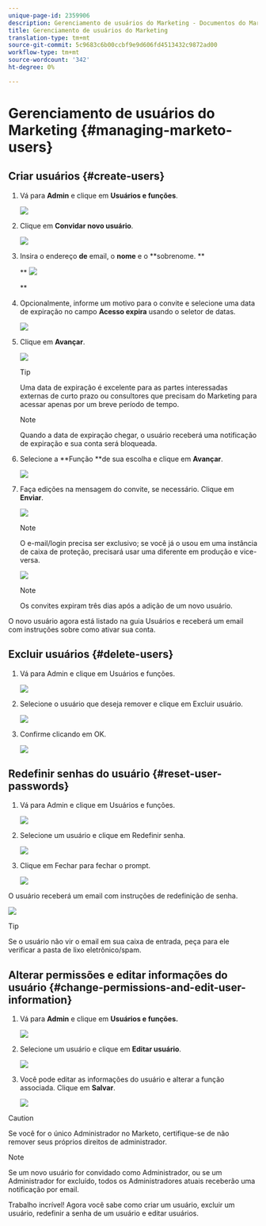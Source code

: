 ```yaml
---
unique-page-id: 2359906
description: Gerenciamento de usuários do Marketing - Documentos do Marketing - Documentação do produto
title: Gerenciamento de usuários do Marketing
translation-type: tm+mt
source-git-commit: 5c9683c6b00ccbf9e9d606fd4513432c9872ad00
workflow-type: tm+mt
source-wordcount: '342'
ht-degree: 0%

---
```



# Gerenciamento de usuários do Marketing {#managing-marketo-users}

## Criar usuários {#create-users}

1. Vá para **Admin** e clique em **Usuários e funções**.

   ![](assets/image2014-9-9-11-3a34-3a58.png)

1. Clique em **Convidar novo usuário**.

   ![](assets/image2014-9-9-11-3a35-3a15.png)

1. Insira o endereço **de** email, o **nome** e o **sobrenome. **

   ** ![](assets/image2016-5-24-9-3a45-3a30.png)

   **

1. Opcionalmente, informe um motivo para o convite e selecione uma data de expiração no campo **Acesso expira** usando o seletor de datas.

   ![](assets/image2016-6-29-15-3a52-3a18.png)

1. Clique em **Avançar**.

   ![](assets/image2016-5-24-9-3a58-3a10.png)

   >[!TIP]
   >
   >Uma data de expiração é excelente para as partes interessadas externas de curto prazo ou consultores que precisam do Marketing para acessar apenas por um breve período de tempo.

   >[!NOTE]
   >
   >Quando a data de expiração chegar, o usuário receberá uma notificação de expiração e sua conta será bloqueada.

1. Selecione a **Função **de sua escolha e clique em **Avançar**.

   ![](assets/image2016-5-24-10-3a1-3a33.png)

1. Faça edições na mensagem do convite, se necessário. Clique em **Enviar**.

   ![](assets/image2016-5-24-10-3a3-3a56.png)

   >[!NOTE]
   >
   >O e-mail/login precisa ser exclusivo; se você já o usou em uma instância de caixa de proteção, precisará usar uma diferente em produção e vice-versa.

   ![](assets/image2016-5-24-10-3a21-3a57.png)

   >[!NOTE]
   >
   >Os convites expiram três dias após a adição de um novo usuário.

O novo usuário agora está listado na guia Usuários e receberá um email com instruções sobre como ativar sua conta.

## Excluir usuários {#delete-users}

1. Vá para Admin e clique em Usuários e funções.

   ![](assets/image2014-9-9-11-3a36-3a21.png)

1. Selecione o usuário que deseja remover e clique em Excluir usuário.

   ![](assets/image2014-9-9-11-3a36-3a36.png)

1. Confirme clicando em OK.

   ![](assets/image2014-9-9-11-3a36-3a51.png)

## Redefinir senhas do usuário {#reset-user-passwords}

1. Vá para Admin e clique em Usuários e funções.

   ![](assets/image2014-9-9-11-3a41-3a0.png)

1. Selecione um usuário e clique em Redefinir senha.

   ![](assets/image2014-9-9-11-3a41-3a19.png)

1. Clique em Fechar para fechar o prompt.

   ![](assets/image2014-9-9-11-3a41-3a50.png)

O usuário receberá um email com instruções de redefinição de senha.

![](assets/image2014-9-9-11-3a45-3a53.png)

>[!TIP]
>
>Se o usuário não vir o email em sua caixa de entrada, peça para ele verificar a pasta de lixo eletrônico/spam.

## Alterar permissões e editar informações do usuário {#change-permissions-and-edit-user-information}

1. Vá para **Admin** e clique em **Usuários e funções.**

   ![](assets/image2014-9-9-11-3a37-3a5.png)

1. Selecione um usuário e clique em **Editar usuário**.

   ![](assets/image2014-9-9-11-3a37-3a16.png)

1. Você pode editar as informações do usuário e alterar a função associada. Clique em **Salvar**.

   ![](assets/image2014-9-9-11-3a37-3a31.png)

>[!CAUTION]
>
>Se você for o único Administrador no Marketo, certifique-se de não remover seus próprios direitos de administrador.

>[!NOTE]
>
>Se um novo usuário for convidado como Administrador, ou se um Administrador for excluído, todos os Administradores atuais receberão uma notificação por email.

Trabalho incrível! Agora você sabe como criar um usuário, excluir um usuário, redefinir a senha de um usuário e editar usuários.
